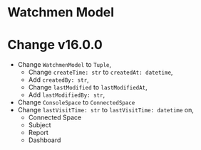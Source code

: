 # Watchmen Model

# Change v16.0.0

- Change `WatchmenModel` to `Tuple`,
    - Change `createTime: str` to `createdAt: datetime`,
    - Add `createdBy: str`,
    - Change `lastModified` to `lastModifiedAt`,
    - Add `lastModifiedBy: str`,
- Change `ConsoleSpace` to `ConnectedSpace`
- Change `lastVisitTime: str` to `lastVisitTime: datetime` on,
    - Connected Space
    - Subject
    - Report
    - Dashboard